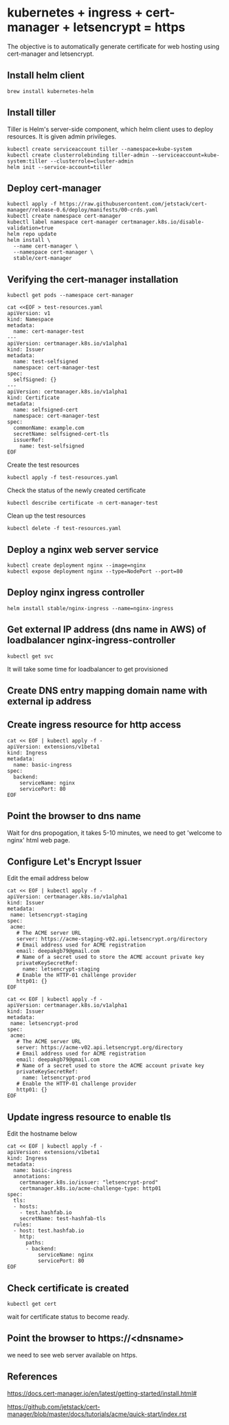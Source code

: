 # kubernetes + ingress + cert-manager + letsencrypt = https

The objective is to automatically generate certificate for web hosting using cert-manager and letsencrypt.

## Install helm client
```
brew install kubernetes-helm
```

## Install tiller
Tiller is Helm's server-side component, which helm client uses to deploy resources. It is given admin privileges.
```
kubectl create serviceaccount tiller --namespace=kube-system
kubectl create clusterrolebinding tiller-admin --serviceaccount=kube-system:tiller --clusterrole=cluster-admin
helm init --service-account=tiller
```


## Deploy cert-manager
```
kubectl apply -f https://raw.githubusercontent.com/jetstack/cert-manager/release-0.6/deploy/manifests/00-crds.yaml
kubectl create namespace cert-manager
kubectl label namespace cert-manager certmanager.k8s.io/disable-validation=true
helm repo update
helm install \
  --name cert-manager \
  --namespace cert-manager \
  stable/cert-manager
```

## Verifying the cert-manager installation
```
kubectl get pods --namespace cert-manager
```

```
cat <<EOF > test-resources.yaml
apiVersion: v1
kind: Namespace
metadata:
  name: cert-manager-test
---
apiVersion: certmanager.k8s.io/v1alpha1
kind: Issuer
metadata:
  name: test-selfsigned
  namespace: cert-manager-test
spec:
  selfSigned: {}
---
apiVersion: certmanager.k8s.io/v1alpha1
kind: Certificate
metadata:
  name: selfsigned-cert
  namespace: cert-manager-test
spec:
  commonName: example.com
  secretName: selfsigned-cert-tls
  issuerRef:
    name: test-selfsigned
EOF
```

Create the test resources
```
kubectl apply -f test-resources.yaml
```

Check the status of the newly created certificate
```
kubectl describe certificate -n cert-manager-test
```

Clean up the test resources
```
kubectl delete -f test-resources.yaml
```

## Deploy a nginx web server service
```
kubectl create deployment nginx --image=nginx
kubectl expose deployment nginx --type=NodePort --port=80
```

## Deploy nginx ingress controller
```
helm install stable/nginx-ingress --name=nginx-ingress
```

## Get external IP address (dns name in AWS) of loadbalancer nginx-ingress-controller
```
kubectl get svc
```
It will take some time for loadbalancer to get provisioned 

## Create DNS entry mapping domain name with external ip address


## Create ingress resource for http access
```
cat << EOF | kubectl apply -f -
apiVersion: extensions/v1beta1
kind: Ingress
metadata:
  name: basic-ingress
spec:
  backend:
    serviceName: nginx
    servicePort: 80
EOF
```

## Point the browser to dns name
Wait for dns propogation, it takes 5-10 minutes, we need to get 'welcome to nginx' html web page.

## Configure Let's Encrypt Issuer
Edit the email address below
```
cat << EOF | kubectl apply -f -
apiVersion: certmanager.k8s.io/v1alpha1
kind: Issuer
metadata:
 name: letsencrypt-staging
spec:
 acme:
   # The ACME server URL
   server: https://acme-staging-v02.api.letsencrypt.org/directory
   # Email address used for ACME registration
   email: deepakgb79@gmail.com
   # Name of a secret used to store the ACME account private key
   privateKeySecretRef:
     name: letsencrypt-staging
   # Enable the HTTP-01 challenge provider
   http01: {}
EOF
```

```
cat << EOF | kubectl apply -f -
apiVersion: certmanager.k8s.io/v1alpha1
kind: Issuer
metadata:
 name: letsencrypt-prod
spec:
 acme:
   # The ACME server URL
   server: https://acme-v02.api.letsencrypt.org/directory
   # Email address used for ACME registration
   email: deepakgb79@gmail.com
   # Name of a secret used to store the ACME account private key
   privateKeySecretRef:
     name: letsencrypt-prod
   # Enable the HTTP-01 challenge provider
   http01: {}
EOF
```

## Update ingress resource to enable tls
Edit the hostname below
```
cat << EOF | kubectl apply -f -
apiVersion: extensions/v1beta1
kind: Ingress
metadata:
  name: basic-ingress
  annotations:
    certmanager.k8s.io/issuer: "letsencrypt-prod"
    certmanager.k8s.io/acme-challenge-type: http01
spec:
  tls:
  - hosts:
    - test.hashfab.io
    secretName: test-hashfab-tls
  rules:
  - host: test.hashfab.io
    http:
      paths:
      - backend:
          serviceName: nginx
          servicePort: 80
EOF
```

## Check certificate is created
```
kubectl get cert
```
wait for certificate status to become ready.


## Point the browser to https://\<dnsname\>
we need to see web server available on https.


## References
https://docs.cert-manager.io/en/latest/getting-started/install.html#

https://github.com/jetstack/cert-manager/blob/master/docs/tutorials/acme/quick-start/index.rst

